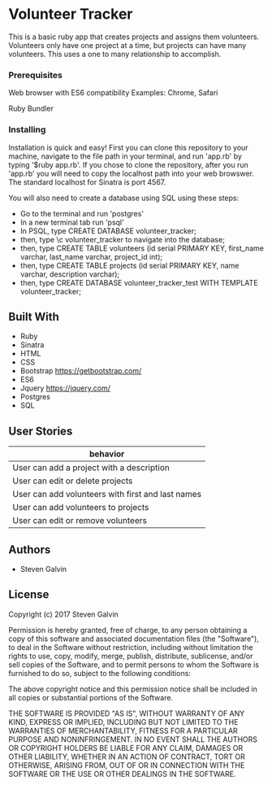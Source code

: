 # Volunteer Tracker

This is a basic ruby app that creates projects and assigns them volunteers. Volunteers only have one project at a time, but projects can have many volunteers. This uses a one to many relationship to accomplish.

### Prerequisites

Web browser with ES6 compatibility
Examples: Chrome, Safari

Ruby
Bundler

### Installing

Installation is quick and easy! First you can clone this repository to your machine, navigate to the file path in your terminal, and run 'app.rb' by typing '$ruby app.rb'. If you chose to clone the repository, after you run 'app.rb' you will need to copy the localhost path into your web browswer. The standard localhost for Sinatra is port 4567.

You will also need to create a database using SQL using these steps:

* Go to the terminal and run 'postgres'
* In a new terminal tab run 'psql'
* In PSQL, type CREATE DATABASE volunteer_tracker;
* then, type \c volunteer_tracker to navigate into the database;
* then, type CREATE TABLE volunteers (id serial PRIMARY KEY, first_name varchar, last_name varchar, project_id int);
* then, type CREATE TABLE projects (id serial PRIMARY KEY, name varchar, description varchar);
* then, type CREATE DATABASE volunteer_tracker_test WITH TEMPLATE volunteer_tracker;

## Built With

* Ruby
* Sinatra
* HTML
* CSS
* Bootstrap https://getbootstrap.com/
* ES6
* Jquery https://jquery.com/
* Postgres
* SQL

## User Stories

| behavior |
|----------|
|User can add a project with a description|
|User can edit or delete projects|
|User can add volunteers with first and last names|
|User can add volunteers to projects|
|User can edit or remove volunteers|

## Authors

* Steven Galvin

## License

Copyright (c) 2017 Steven Galvin

Permission is hereby granted, free of charge, to any person obtaining a copy
of this software and associated documentation files (the "Software"), to deal
in the Software without restriction, including without limitation the rights
to use, copy, modify, merge, publish, distribute, sublicense, and/or sell
copies of the Software, and to permit persons to whom the Software is
furnished to do so, subject to the following conditions:

The above copyright notice and this permission notice shall be included in all
copies or substantial portions of the Software.

THE SOFTWARE IS PROVIDED "AS IS", WITHOUT WARRANTY OF ANY KIND, EXPRESS OR
IMPLIED, INCLUDING BUT NOT LIMITED TO THE WARRANTIES OF MERCHANTABILITY,
FITNESS FOR A PARTICULAR PURPOSE AND NONINFRINGEMENT. IN NO EVENT SHALL THE
AUTHORS OR COPYRIGHT HOLDERS BE LIABLE FOR ANY CLAIM, DAMAGES OR OTHER
LIABILITY, WHETHER IN AN ACTION OF CONTRACT, TORT OR OTHERWISE, ARISING FROM,
OUT OF OR IN CONNECTION WITH THE SOFTWARE OR THE USE OR OTHER DEALINGS IN THE
SOFTWARE.
